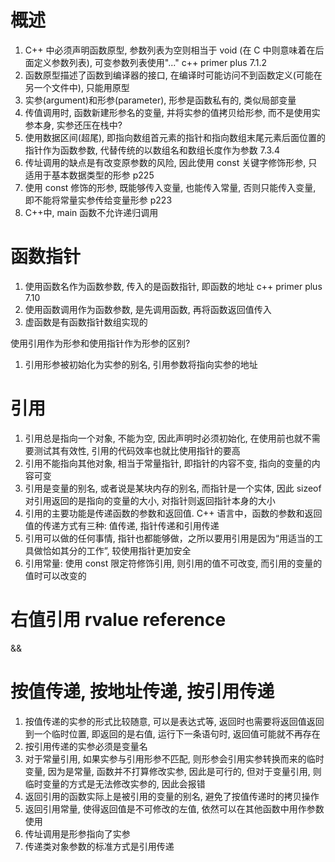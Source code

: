 # 概述

1. C++ 中必须声明函数原型, 参数列表为空则相当于 void (在 C 中则意味着在后面定义参数列表), 可变参数列表使用"..." c++ primer plus 7.1.2
2. 函数原型描述了函数到编译器的接口, 在编译时可能访问不到函数定义(可能在另一个文件中), 只能用原型
3. 实参(argument)和形参(parameter), 形参是函数私有的, 类似局部变量
4. 传值调用时, 函数新建形参名的变量, 并将实参的值拷贝给形参, 而不是使用实参本身, 实参还压在栈中?
5. 使用数据区间(超尾), 即指向数组首元素的指针和指向数组末尾元素后面位置的指针作为函数参数, 代替传统的以数组名和数组长度作为参数 7.3.4
6. 传址调用的缺点是有改变原参数的风险, 因此使用 const 关键字修饰形参, 只适用于基本数据类型的形参 p225
7. 使用 const 修饰的形参, 既能够传入变量, 也能传入常量, 否则只能传入变量, 即不能将常量实参传给变量形参 p223
8. C++中, main 函数不允许递归调用

# 函数指针

1. 使用函数名作为函数参数, 传入的是函数指针, 即函数的地址 c++ primer plus 7.10
2. 使用函数调用作为函数参数, 是先调用函数, 再将函数返回值传入
3. 虚函数是有函数指针数组实现的

使用引用作为形参和使用指针作为形参的区别?

1. 引用形参被初始化为实参的别名, 引用参数将指向实参的地址

# 引用

1. 引用总是指向一个对象, 不能为空, 因此声明时必须初始化, 在使用前也就不需要测试其有效性, 引用的代码效率也就比使用指针的要高
2. 引用不能指向其他对象, 相当于常量指针, 即指针的内容不变, 指向的变量的内容可变
3. 引用是变量的别名, 或者说是某块内存的别名, 而指针是一个实体, 因此 sizeof 对引用返回的是指向的变量的大小, 对指针则返回指针本身的大小
4. 引用的主要功能是传递函数的参数和返回值. C++ 语言中，函数的参数和返回值的传递方式有三种: 值传递, 指针传递和引用传递
5. 引用可以做的任何事情, 指针也都能够做，之所以要用引用是因为“用适当的工具做恰如其分的工作”, 较使用指针更加安全
7. 引用常量: 使用 const 限定符修饰引用, 则引用的值不可改变, 而引用的变量的值时可以改变的

# 右值引用 rvalue reference

&&

# 按值传递, 按地址传递, 按引用传递

1. 按值传递的实参的形式比较随意, 可以是表达式等, 返回时也需要将返回值返回到一个临时位置, 即返回的是右值, 运行下一条语句时, 返回值可能就不再存在
2. 按引用传递的实参必须是变量名
3. 对于常量引用, 如果实参与引用形参不匹配, 则形参会引用实参转换而来的临时变量, 因为是常量, 函数并不打算修改实参, 因此是可行的, 但对于变量引用, 则临时变量的方式是无法修改实参的, 因此会报错
4. 返回引用的函数实际上是被引用的变量的别名, 避免了按值传递时的拷贝操作
5. 返回引用常量, 使得返回值是不可修改的左值, 依然可以在其他函数中用作参数使用
6. 传址调用是形参指向了实参
7. 传递类对象参数的标准方式是引用传递
